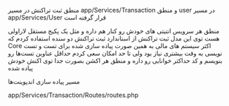 منطق ثبت تراکنش در مسیر
app/Services/Transaction
و منطق user
در مسیر  
app/Services/User
قرار گرفته است

منطق هر سرویس انتیتی های خودش رو کنار هم داره و مثل یک پکیج مستقل لاراولی هست
توی این مدل ثبت تراکنش از استاندارد ثبت تراکنش دو سنده استفاده کردم که Core اکثر سیستم های مالی به همین صورت پیاده سازی شده
برای تست و تست نویسی به وقت بیشتری نیاز بود ولی تا حد امکان سعی کردم حداقل عناوین تست‌ها رو بنویسم و کد حداکثر خوانایی رو داره و منطق هر اکشن بصورت جدا توی اکنش خودش پیاده شده

مسیر پیاده سازی اندپوینت‌ها

app/Services/Transaction/Routes/routes.php
